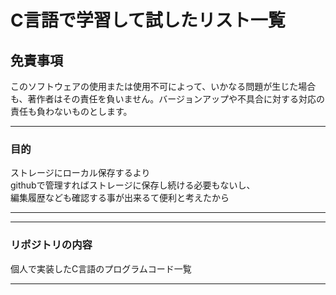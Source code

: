 # C言語で学習して試したリスト一覧

## 免責事項 
このソフトウェアの使用または使用不可によって、いかなる問題が生じた場合も、著作者はその責任を負いません。バージョンアップや不具合に対する対応の責任も負わないものとします。

---

### 目的
ストレージにローカル保存するより<br>
githubで管理すればストレージに保存し続ける必要もないし、<br>
編集履歴なども確認する事が出来るて便利と考えたから

---

---

### リポジトリの内容
個人で実装したC言語のプログラムコード一覧

---
